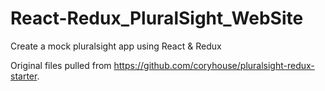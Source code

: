 # React-Redux_PluralSight_WebSite
Create a mock pluralsight app using React &amp; Redux

Original files pulled from https://github.com/coryhouse/pluralsight-redux-starter.
